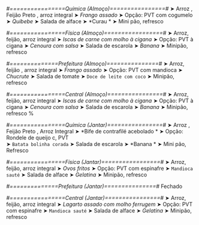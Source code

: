 
*#================Química (Almoço)================#*
➤ Arroz ,  Feijão Preto ,  arroz integral
➤ *Frango assado*
➤ Opção: PVT com cogumelo
➤ *Quibebe*
➤ Salada de alface 
➤ *Curau *
➤ Mini pão, refresco  

*#================Física (Almoço)=================#*
➤ Arroz, feijão, arroz integral
➤ *Iscas de carne com molho à cigana*
➤ Opção: PVT à cigana
➤ *Cenoura com salsa*
➤ Salada de escarola
➤ *Banana*
➤ Minipão, refresco

*#==============Prefeitura (Almoço)===============#*
➤ Arroz, feijão , arroz integral 
➤ *Frango assado*
➤ Opção: PVT com mandioca 
➤ *Chucrute*
➤ Salada de tomate
➤ `Doce de leite com coco`
➤ Minipão, refresco

*#================Central (Almoço)================#*
➤ Arroz, feijão, arroz integral
➤ *Iscas de carne com molho à cigana*
➤ Opção: PVT à cigana
➤ *Cenoura com salsa*
➤ Salada de escarola
➤ *Banana*
➤ Minipão, refresco
%

*#================Química (Jantar)================#*
➤ Arroz ,  Feijão Preto ,  Arroz Integral
➤ *Bife de contrafilé acebolado *
➤ Opção: Rondele de queijo c,  PVT  
➤ `Batata bolinha corada`
➤ Salada de escarola 
➤ *Banana *
➤ Mini pão, Refresco

*#================Física (Jantar)=================#*
➤ Arroz, feijão, arroz integral
➤ *Ovos fritos*
➤ Opção: PVT com espinafre
➤ `Mandioca sauté`
➤ Salada de alface
➤ *Gelatina*
➤ Minipão, refresco

*#==============Prefeitura (Jantar)===============#*
Fechado

*#================Central (Jantar)================#*
➤ Arroz, feijão, arroz integral
➤ *Lagarto assado com molho ferrugem*
➤ Opção: PVT com espinafre
➤ `Mandioca sauté`
➤ Salada de alface
➤ *Gelatina*
➤ Minipão, refresco
